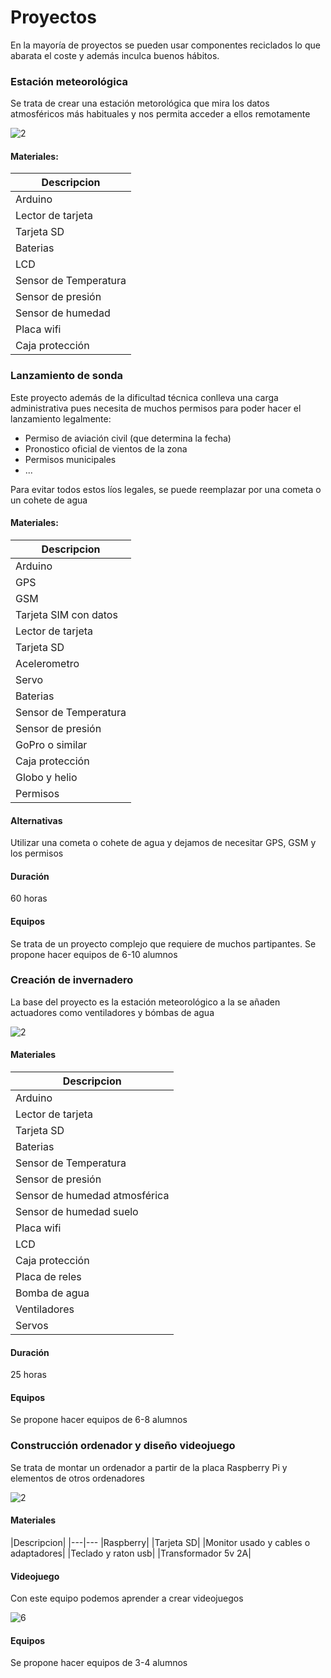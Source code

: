 # Proyectos

En la mayoría de proyectos se pueden usar componentes reciclados lo que abarata el coste y además inculca buenos hábitos.

### Estación meteorológica

Se trata de crear una estación metorológica que mira los datos atmosféricos más habituales y nos permita acceder a ellos remotamente

![2](http://www.prometec.net/wp-content/uploads/2015/10/WP_20150928_15_53_53_Pro.jpg)

####  Materiales:
|Descripcion
|---
|Arduino
|Lector de tarjeta
|Tarjeta SD
|Baterias
|LCD
|Sensor de Temperatura
|Sensor de presión
|Sensor de humedad
|Placa wifi
|Caja protección

### Lanzamiento de sonda

Este proyecto además de la dificultad técnica conlleva una carga administrativa pues necesita de muchos permisos para poder hacer el lanzamiento legalmente:
* Permiso de aviación civil (que determina la fecha)
* Pronostico oficial de vientos de la zona
* Permisos municipales
* ...

Para evitar todos estos líos legales, se puede reemplazar por una cometa o un cohete de agua

####  Materiales:
|Descripcion|
|---
|Arduino
|GPS|
|GSM|
|Tarjeta SIM con datos|
|Lector de tarjeta|
|Tarjeta SD|
|Acelerometro|
|Servo|
|Baterias|
|Sensor de Temperatura|
|Sensor de presión|
|GoPro o similar|
|Caja protección|
|Globo y helio|
|Permisos|

#### Alternativas

Utilizar una cometa o cohete de agua y dejamos de necesitar GPS, GSM y los permisos

#### Duración

60 horas

#### Equipos

Se trata de un proyecto complejo que requiere de muchos partipantes. Se propone hacer equipos de 6-10 alumnos

### Creación de invernadero

La base del proyecto es la estación meteorológico a la se añaden actuadores como ventiladores y bómbas de agua

![2](http://i2.wp.com/descubrearduino.com/wp-content/uploads/2015/11/arduino-meteo2.jpg?resize=600%2C450)

####  Materiales
|Descripcion|
|---|
|Arduino|
|Lector de tarjeta|
|Tarjeta SD|
|Baterias|
|Sensor de Temperatura|
|Sensor de presión|
|Sensor de humedad atmosférica|
|Sensor de humedad suelo|
|Placa wifi|
|LCD|
|Caja protección|
|Placa de reles|
|Bomba de agua|
|Ventiladores|
|Servos|

#### Duración

25 horas

#### Equipos

Se propone hacer equipos de 6-8 alumnos


### Construcción ordenador y diseño videojuego

Se trata de montar un ordenador a partir de la placa Raspberry Pi y elementos de otros ordenadores

![2](http://www.geek.com/wp-content/uploads/2012/07/portable_pi.jpg)

#### Materiales

|Descripcion|
|---|---
|Raspberry|
|Tarjeta SD|
|Monitor usado y cables o adaptadores|
|Teclado y raton usb|
|Transformador 5v 2A|

#### Videojuego

Con este equipo podemos aprender a crear videojuegos

![6](http://linuxaria.com/wp-content/uploads/2011/07/Path.jpg)

#### Equipos

Se propone hacer equipos de 3-4 alumnos

